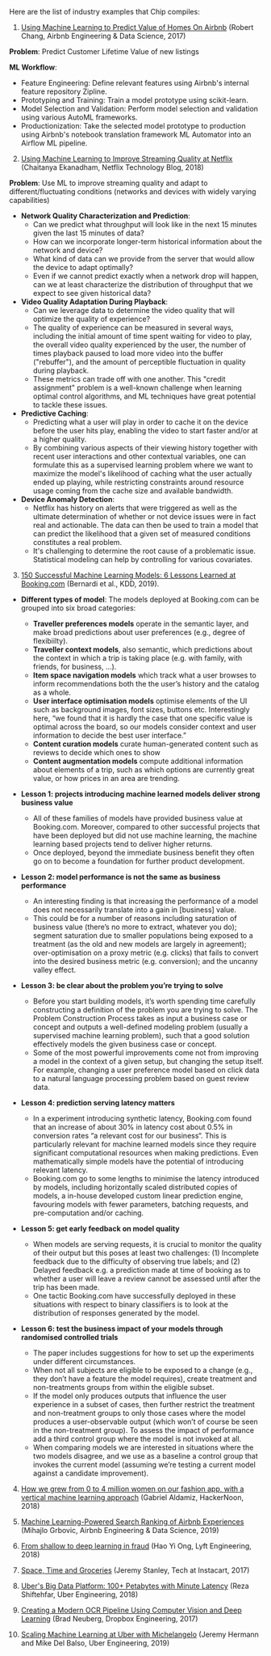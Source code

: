 Here are the list of industry examples that Chip compiles:

1. [Using Machine Learning to Predict Value of Homes On Airbnb](https://medium.com/airbnb-engineering/using-machine-learning-to-predict-value-of-homes-on-airbnb-9272d3d4739d) (Robert Chang, Airbnb Engineering & Data Science, 2017)

**Problem**: Predict Customer Lifetime Value of new listings

**ML Workflow**:

- Feature Engineering: Define relevant features using Airbnb's internal feature repository Zipline.
- Prototyping and Training: Train a model prototype using scikit-learn.
- Model Selection and Validation: Perform model selection and validation using various AutoML frameworks.
- Productionization: Take the selected model prototype to production using Airbnb's notebook translation framework ML Automator into an Airflow ML pipeline.

2. [Using Machine Learning to Improve Streaming Quality at Netflix](https://medium.com/netflix-techblog/using-machine-learning-to-improve-streaming-quality-at-netflix-9651263ef09f) (Chaitanya Ekanadham, Netflix Technology Blog, 2018)

**Problem**: Use ML to improve streaming quality and adapt to different/fluctuating conditions (networks and devices with widely varying capabilities)

- **Network Quality Characterization and Prediction**:
	- Can we predict what throughput will look like in the next 15 minutes given the last 15 minutes of data?
	- How can we incorporate longer-term historical information about the network and device?
	- What kind of data can we provide from the server that would allow the device to adapt optimally?
	- Even if we cannot predict exactly when a network drop will happen, can we at least characterize the distribution of throughput that we expect to see given historical data?
- **Video Quality Adaptation During Playback**:
	- Can we leverage data to determine the video quality that will optimize the quality of experience?
	- The quality of experience can be measured in several ways, including the initial amount of time spent waiting for video to play, the overall video quality experienced by the user, the number of times playback paused to load more video into the buffer ("rebuffer"), and the amount of perceptible fluctuation in quality during playback.
	- These metrics can trade off with one another. This "credit assignment" problem is a well-known challenge when learning optimal control algorithms, and ML techniques have great potential to tackle these issues.
- **Predictive Caching**:
	- Predicting what a user will play in order to cache it on the device before the user hits play, enabling the video to start faster and/or at a higher quality.
	- By combining various aspects of their viewing history together with recent user interactions and other contextual variables, one can formulate this as a supervised learning problem where we want to maximize the model's likelihood of caching what the user actually ended up playing, while restricting constraints around resource usage coming from the cache size and available bandwidth.
- **Device Anomaly Detection**:
	- Netflix has history on alerts that were triggered as well as the ultimate determination of whether or not device issues were in fact real and actionable. The data can then be used to train a model that can predict the likelihood that a given set of measured conditions constitutes a real problem.
	- It's challenging to determine the root cause of a problematic issue. Statistical modeling can help by controlling for various covariates.

3. [150 Successful Machine Learning Models: 6 Lessons Learned at Booking.com](https://blog.acolyer.org/2019/10/07/150-successful-machine-learning-models/) (Bernardi et al., KDD, 2019).

- **Different types of model**: The models deployed at Booking.com can be grouped into six broad categories:
	- **Traveller preferences models** operate in the semantic layer, and make broad predictions about user preferences (e.g., degree of flexibiilty).
	- **Traveller context models**, also semantic, which predictions about the context in which a trip is taking place (e.g. with family, with friends, for business, …).
	- **Item space navigation models** which track what a user browses to inform recommendations both the the user’s history and the catalog as a whole.
	- **User interface optimisation models** optimise elements of the UI such as background images, font sizes, buttons etc. Interestingly here, “we found that it is hardly the case that one specific value is optimal across the board, so our models consider context and user information to decide the best user interface.”
	- **Content curation models** curate human-generated content such as reviews to decide which ones to show
	- **Content augmentation models** compute additional information about elements of a trip, such as which options are currently great value, or how prices in an area are trending.

- **Lesson 1: projects introducing machine learned models deliver strong business value**
	- All of these families of models have provided business value at Booking.com. Moreover, compared to other successful projects that have been deployed but did not use machine learning, the machine learning based projects tend to deliver higher returns.
	- Once deployed, beyond the immediate business benefit they often go on to become a foundation for further product development.
- **Lesson 2: model performance is not the same as business performance**
	- An interesting finding is that increasing the performance of a model does not necessarily translate into a gain in [business] value.
	- This could be for a number of reasons including saturation of business value (there’s no more to extract, whatever you do); segment saturation due to smaller populations being exposed to a treatment (as the old and new models are largely in agreement); over-optimisation on a proxy metric (e.g. clicks) that fails to convert into the desired business metric (e.g. conversion); and the uncanny valley effect.
- **Lesson 3: be clear about the problem you’re trying to solve**
	- Before you start building models, it’s worth spending time carefully constructing a definition of the problem you are trying to solve. The Problem Construction Process takes as input a business case or concept and outputs a well-defined modeling problem (usually a supervised machine learning problem), such that a good solution effectively models the given business case or concept.
	- Some of the most powerful improvements come not from improving a model in the context of a given setup, but changing the setup itself. For example, changing a user preference model based on click data to a natural language processing problem based on guest review data.
- **Lesson 4: prediction serving latency matters**
	- In a experiment introducing synthetic latency, Booking.com found that an increase of about 30% in latency cost about 0.5% in conversion rates “a relevant cost for our business“. This is particularly relevant for machine learned models since they require significant computational resources when making predictions. Even mathematically simple models have the potential of introducing relevant latency.
	- Booking.com go to some lengths to minimise the latency introduced by models, including horizontally scaled distributed copies of models, a in-house developed custom linear prediction engine, favouring models with fewer parameters, batching requests, and pre-computation and/or caching.
- **Lesson 5: get early feedback on model quality**
	- When models are serving requests, it is crucial to monitor the quality of their output but this poses at least two challenges: (1) Incomplete feedback due to the difficulty of observing true labels; and (2) Delayed feedback e.g. a prediction made at time of booking as to whether a user will leave a review cannot be assessed until after the trip has been made.
	- One tactic Booking.com have successfully deployed in these situations with respect to binary classifiers is to look at the distribution of responses generated by the model.
- **Lesson 6: test the business impact of your models through randomised controlled trials**
	- The paper includes suggestions for how to set up the experiments under different circumstances.
	- When not all subjects are eligible to be exposed to a change (e.g., they don’t have a feature the model requires), create treatment and non-treatments groups from within the eligible subset.
	- If the model only produces outputs that influence the user experience in a subset of cases, then further restrict the treatment and non-treatment groups to only those cases where the model produces a user-observable output (which won’t of course be seen in the non-treatment group). To assess the impact of performance add a third control group where the model is not invoked at all.
	- When comparing models we are interested in situations where the two models disagree, and we use as a baseline a control group that invokes the current model (assuming we’re testing a current model against a candidate improvement).

4. [How we grew from 0 to 4 million women on our fashion app, with a vertical machine learning approach](https://medium.com/hackernoon/how-we-grew-from-0-to-4-million-women-on-our-fashion-app-with-a-vertical-machine-learning-approach-f8b7fc0a89d7) (Gabriel Aldamiz, HackerNoon, 2018)



5. [Machine Learning-Powered Search Ranking of Airbnb Experiences](https://medium.com/airbnb-engineering/machine-learning-powered-search-ranking-of-airbnb-experiences-110b4b1a0789) (Mihajlo Grbovic, Airbnb Engineering & Data Science, 2019)



6. [From shallow to deep learning in fraud](https://eng.lyft.com/from-shallow-to-deep-learning-in-fraud-9dafcbcef743) (Hao Yi Ong, Lyft Engineering, 2018)



7. [Space, Time and Groceries](https://tech.instacart.com/space-time-and-groceries-a315925acf3a) (Jeremy Stanley, Tech at Instacart, 2017)



8. [Uber's Big Data Platform: 100+ Petabytes with Minute Latency](https://eng.uber.com/uber-big-data-platform/) (Reza Shiftehfar, Uber Engineering, 2018)



9. [Creating a Modern OCR Pipeline Using Computer Vision and Deep Learning](https://blogs.dropbox.com/tech/2017/04/creating-a-modern-ocr-pipeline-using-computer-vision-and-deep-learning/) (Brad Neuberg, Dropbox Engineering, 2017)



10. [Scaling Machine Learning at Uber with Michelangelo](https://eng.uber.com/scaling-michelangelo/) (Jeremy Hermann and Mike Del Balso, Uber Engineering, 2019)
